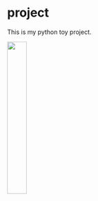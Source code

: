# project

This is my python toy project.


<img src="https://user-images.githubusercontent.com/33304846/156923083-70ebc7ba-94d4-49f7-96b2-25f378969ef3.jpeg" width=30%>
